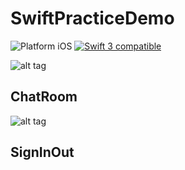 # SwiftPracticeDemo


<img src="https://img.shields.io/badge/platform-iOS-blue.svg?style=flat" alt="Platform iOS" /> <a href="https://developer.apple.com/swift"><img src="https://img.shields.io/badge/swift3-compatible-4BC51D.svg?style=flat" alt="Swift 3 compatible" /></a>  


![alt tag](http://imgur.com/O7sKy8I.gif)

## ChatRoom



![alt tag](http://i.imgur.com/O7sKy8I.gif)

## SignInOut



